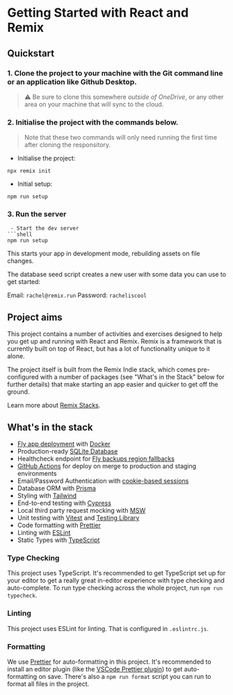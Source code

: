 # Getting Started with React and Remix

## Quickstart

### 1. Clone the project to your machine with the Git command line or an application like Github Desktop.

> ⚠ Be sure to clone this somewhere _outside of OneDrive_, or any other area on your machine that will sync to the cloud.

### 2. Initialise the project with the commands below.

> Note that these two commands will only need running the first time after cloning the responsitory.

- Initialise the project:

```shell
npx remix init
```

- Initial setup:

```shell
npm run setup
```

### 3. Run the server

````
 - Start the dev server
```shell
npm run setup
````

This starts your app in development mode, rebuilding assets on file changes.

The database seed script creates a new user with some data you can use to get started:

Email: `rachel@remix.run`
Password: `racheliscool`

## Project aims

This project contains a number of activities and exercises designed to help you get up and running with React and Remix. Remix is a framework that is currently built on top of React, but has a lot of functionality unique to it alone.

The project itself is built from the Remix Indie stack, which comes pre-configured with a number of packages (see "What's in the Stack" below for further details) that make starting an app easier and quicker to get off the ground.

Learn more about [Remix Stacks](https://remix.run/stacks).

## What's in the stack

- [Fly app deployment](https://fly.io) with [Docker](https://www.docker.com/)
- Production-ready [SQLite Database](https://sqlite.org)
- Healthcheck endpoint for [Fly backups region fallbacks](https://fly.io/docs/reference/configuration/#services-http_checks)
- [GitHub Actions](https://github.com/features/actions) for deploy on merge to production and staging environments
- Email/Password Authentication with [cookie-based sessions](https://remix.run/docs/en/v1/api/remix#createcookiesessionstorage)
- Database ORM with [Prisma](https://prisma.io)
- Styling with [Tailwind](https://tailwindcss.com/)
- End-to-end testing with [Cypress](https://cypress.io)
- Local third party request mocking with [MSW](https://mswjs.io)
- Unit testing with [Vitest](https://vitest.dev) and [Testing Library](https://testing-library.com)
- Code formatting with [Prettier](https://prettier.io)
- Linting with [ESLint](https://eslint.org)
- Static Types with [TypeScript](https://typescriptlang.org)

### Type Checking

This project uses TypeScript. It's recommended to get TypeScript set up for your editor to get a really great in-editor experience with type checking and auto-complete. To run type checking across the whole project, run `npm run typecheck`.

### Linting

This project uses ESLint for linting. That is configured in `.eslintrc.js`.

### Formatting

We use [Prettier](https://prettier.io/) for auto-formatting in this project. It's recommended to install an editor plugin (like the [VSCode Prettier plugin](https://marketplace.visualstudio.com/items?itemName=esbenp.prettier-vscode)) to get auto-formatting on save. There's also a `npm run format` script you can run to format all files in the project.
